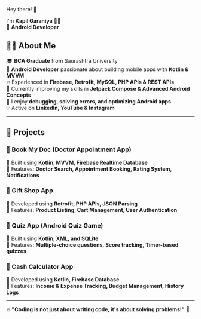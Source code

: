 Hey there! 👋  

I'm **Kapil Garaniya** 👨‍💻  
🚀 **Android Developer**  

## 👨‍💻 About Me  

🎓 **BCA Graduate** from Saurashtra University  
📱 **Android Developer** passionate about building mobile apps with **Kotlin & MVVM**  
🔥 Experienced in **Firebase, Retrofit, MySQL, PHP APIs & REST APIs**  
🚀 Currently improving my skills in **Jetpack Compose & Advanced Android Concepts**  
🎯 I enjoy **debugging, solving errors, and optimizing Android apps**  
💡 Active on **LinkedIn, YouTube & Instagram**  

---

## 📌 Projects  

### 🎯 Book My Doc (Doctor Appointment App)  
🔹 Built using **Kotlin, MVVM, Firebase Realtime Database**  
🔹 Features: **Doctor Search, Appointment Booking, Rating System, Notifications**  

### 🎯 Gift Shop App  
🔹 Developed using **Retrofit, PHP APIs, JSON Parsing**  
🔹 Features: **Product Listing, Cart Management, User Authentication**  

### 🎯 Quiz App (Android Quiz Game)  
🔹 Built using **Kotlin, XML, and SQLite**  
🔹 Features: **Multiple-choice questions, Score tracking, Timer-based quizzes**  

### 🎯 Cash Calculator App  
🔹 Developed using **Kotlin, Firebase Database**  
🔹 Features: **Income & Expense Tracking, Budget Management, History Logs**  

---

🔥 **"Coding is not just about writing code, it's about solving problems!"** 🚀  
